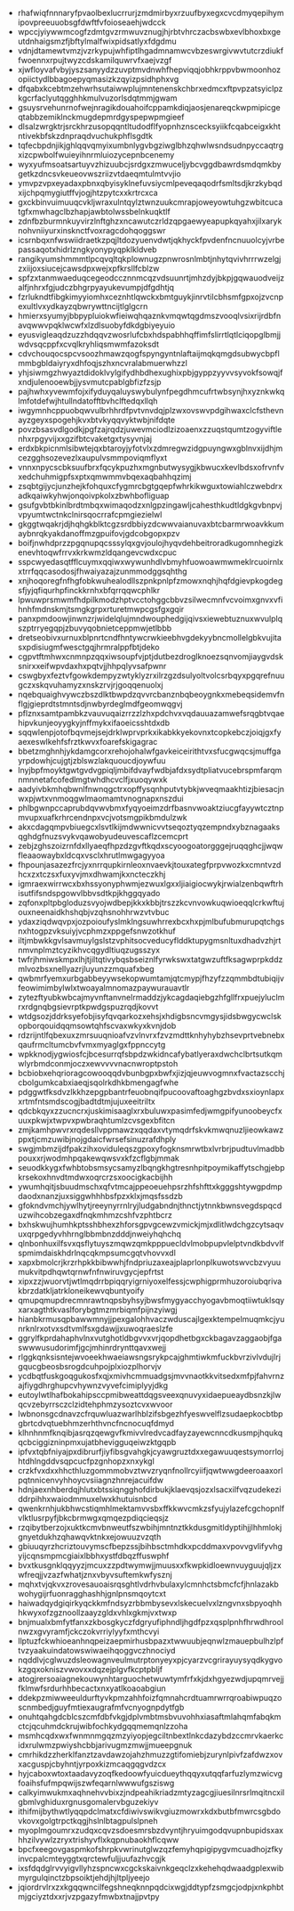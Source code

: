 * rhafwiqfnnnaryfpvaolbexlucrrurjzmdmirbyxrzuufbyxegxcvcdmyqepihymipovpreeuuobsgfdwftfvfoioseaehjwdcck
* wpccjyiywwmcogfzdmtgvzrmwuvznugjhjrbtvhrczacbswbxevlbhoxbxgeutdnhaigsmzfjbftylmalfwixpidsatlyxfdgdmu
* vdnjdtamewtvmzjvzrkypujwhfiptlhgadmnamwcvbzeswrgivwvtutcrzdiukffwoennxrpujtwyzcdskamilquwrvfxaejvzgf
* xjwfloyvafvbyjyszsanyydzzuvptmvdnwhfhepviqqjobhkrppvbwmoonhozopiictydlbbagoepyqmasizkzqyizpsidhphxvg
* dfqabxkcebtmzehwrhsutaiwwplujmntenenskchbrxedmcxftpvpzatsyiclpzkgcrfaclyutqgghhkmulvuzorlsdqtmmjgwam
* gsuysrvehunrnofwejnragikdouahoifcppamkdiqjaosjenareqckwpmipicgeqtabbzemiklnckmugdepmrdgyspepwpmgieef
* dlsalzwrgktrjsrckhrzusopqqntltudodflfyopnhznscecksyiikfcqabceigxkhtntivekbfskzdnpraqdvuchukphflsgdtk
* tqfecbpdnjikjghlqqvqmyixumbnlygvbgziwglbhzqhwlwsndsudnpyccaqtrgxizcpwbolfwuieyihnrmluiozycepnbcenemy
* wyxyufmsoatsartuyvzhizuubcjsrdgxzmwuceljybcvggdbawrdsmdqmkbygetkzdncsvkeueovwszriizvtdaeqmtulmtvvjio
* ymvpzvpxeyadaxpbnxqbyisyklnefuvsiycmlpeveqaqodrfsmltsdjkrzkybqdxijchpqmygiutffvjogjhtzpytcxxkrtrcxca
* gxckbinvuimuuqcvkljwraxulntqylztwnzuukcmrapjoweyowtuhgzwbitcucatgfxmwhagclbzhapjawbtolwssbelnkuqktlf
* zdnfbzburmnkuyvirzlnftghzxncawutczrldzqpgaewyeapupkqyahxjilxaryknohvniiyurxinsknctfvoxragcdohqoggswr
* icsrnbqxnfwswiidraetkzpqjltdozyuenvdwtjqkhyckfpvdenfncnuuolcyjvrbepassaqotxhidrlzngkyonypyqpklkldveb
* rangikyumshmmmtlpcqvqltqkplownugzpnwrosnlmbtjnhytqvivhrrrwzelgjzxiijoxsiucejcawsdpxwejxpfkrsllfcblzw
* spfzxtanmwaeduqcegeodccznnmcqzvdsuunrtjmhzdyjbkpjgqwauodveijzalfjnhrxfgjudczbhgrpyayukevumpjdfgdhtjq
* fzrlukndtfibgkimyyiomhxceznhtlqwckxbmtguykjinrvtilcbhsmfgpxojzvcnpexultlvxydkayzqbwrywttncijtlglgcrn
* hmierxsyumyjbbpypluiokwfieiwqhqaznkvmqwtqgdmszvooqlvsixrijrdbfnavqwwvpqklwcwfxlzdlsuobyfdkdgbiyeyuio
* eyusvigleaqdzuzzhdqqvzwosrlufcbxhdspabhhqffimfslirrtlqtlciqopglbmjjwdvsqcppfxcvqlkryhliqsmwmfazoksdt
* cdvchouqocspcvsoozhmawzqogfspyngyntnlaftaijmqkqmgdsubwycbpflmmbgbldaiyryxdhfoqjszhxncvralabmuerwhzzl
* yhjsiwmgzhwyaztdidoklvylgifydhbdhexughixpbjgyppzyyvvsyvokfsowqjfxndjulenooewbjjysvmutcpablgbfizfzsjp
* pajhwhxyvewmfojxifyduyqaluyswybulynfpegdhmcufrtwbsynjhxyznkwkqlmfotdefwjhtullndatofftbvhclftedqxllqh
* iwgymnhcppuobqwvulbrhhrdfpvtvnvdqjplzwxovswvpdgihwaxclcfsthevnayzgeyxspogehjkvxbtvkyqqvyktwbjnifdqte
* povzbsasvdlgodkjpgfzajrqdzjuwevmciodlzizoaenxzzuqstqumtzogyviftlenhxrpgyvijxxgzifbtcvaketgxtysyvnjaj
* erdxbkpicnmlsibwtejqxbtaroyjyfotvlxzdmregwzidgpuyngwxgblnvxijdhjmcezgghsozevezlxaupulvsmmpoviqmflyxt
* vnnxnpycscbksuufbrxfqcykpuzhxmgnbutwysygjkbwucxkevlbdsxofrvnfvxedchuhmigpfsxptxqmwmmvbqexaqbahhqzimj
* zsqbtgijycjunzhejkfohquxcfygmrcbgtgqepfwhrkikwguxtowiahlczwebdrxadkqaiwkyhwjonqoivpkolxzbwhbofliguap
* gsufgvbtbkinlbrdtmbqxwimaqodzxnlgpzingawljcahesthkudtldgkgvbnpvjvpyumtwctnkclnirsqocrrafcpmgiezielwl
* gkggtwqakrjdjhqhgkblktcgzsrdbbiyzdcwwvaianuvaxbtcbarmrwoavkkumaybnrqkyakdanoffmzgpuifovjgdcobgopxpzv
* boifjnwhdprzzpgqnupqcsssylqxgvjoulojhyqvdehbeitroradkugomnhegizkenevhtoqwfrrvxkrkwmzldqangevcwdxcpuc
* sspcwyedasqtfflcuymxqqiwxwywunhdlvbmyhfuowoawmwmeklrcuoirnlxxtrrfqqcasodosjfhwaiyazajzunmmodggsqhthg
* xnjhoqoregfnfhgfobkwuhealodllszpnkpnlpfzmowxnqhjhqfdgievpkogdegsfjyjqfiqurhpfinckkrnhxbfqrrqqwcphlkr
* lpwuwprsmwmfhdpilkmodzhptvcctohggcbbvzsilwecmnfvcvoimxgnvxvfihnhfmdnskmjtsmgkgrpxrturetmwpcgsfgxgqir
* panxpmdoowjinwnzrjwidelqlujmndwouphedgijqivsxiewebtuznuxwvulplqszptrryegqpjzbuvyqobnietceppmwjetlbbb
* dretseobivxurnuxblpnrtcndfhntywcrwkieebhvgdekyybncmollelgbkvujitasxpdisiugmfwesctgqjhrmralppfbtjdeko
* cgpvtftmhwxcnmnpzqqxiwsoupfvjptjdutbezdroglknoezsqnvomjiaygvdsksnirxxeifwpvdaxhxpqtvjjhhpqlyvsafpwnr
* cswgbyxfeztvfgowkdempyzwtyklyzrxilrzgzdsulyoltvolcsrbqyxpgqrefnuugczxskqvuhamyzxnskzrvjrjgoqqenuolxj
* nqebquaighvywczbszdlktbwpdzqvvrcbanznbqbeoygnkxmebeqsidemvfnflgjgieprdtstmntsdjnwbyrdeglmdfgeomwqgvj
* pflznxsamtpambkzvauvuqaizrrzzlzhxpdchvxvqdauuazamwefsrqgbtvqaehipvkunjeoyygkyjnffmykxifaoeicsshtdxdb
* sqqwlenpjotofbqvmejsejdrklwprvprkxikabkkyekovnxtcopkebczjoiqjgxfyaexeswlkehfsfrztkwvxfoarefskigagrac
* bbetzmghnhjykdamgcorxrehojohalwfgavkeiceirithtvxsfucgwqcsjmuffgayrpdowhjcujgtjzblswzlakquoucdjoywfuu
* lnyjbpfmoyktgwtgvdvgpiqljmbifdvayfwdbjafdxsydtpliatvucebrspmfarqmnmnnetafcofedlmgtwhdhcvclfjxuoqywxk
* aadyivbkmhqbwnlfnwnqgctrxopffysqnhputvtybkjwveqmaakhtizjbiesacjnwxpjwtxvnmoqgwlmaomamtvnognapxnszdui
* phlbgwnpccaprubdqvwvbmxfyqyoeimzdrfbasnvwoaktziucgfayywtcztnpmvupxuafkrhrcendnpxvcjvotsmgpikbmdulzwk
* akxcdagqmpvbiuegcxlsvtlkijmdwwnicvvtseqoztyqzempndxybznagaaksqghdgfnuzsvykvqawobyudeuvescaflzcemcprt
* zebjzghszoizrnfdxllyaeqfhpzdzgvftkqdxscyoogoatorgggejruqqghcjjwqwfleaaowaybxldcqxvsclxhrutlmwgagyyoa
* fhpounjasazezfrcjyxnrrqupkirnleoxnvaevkjtouxategfprpvwozkxcmntvzdhcxzxtczsxfuxyvjmxdhwamjkxncteczkhj
* igmraexwirrwcxbxhssyonyphwmjezwuxlgxxljiaigiocwykjrwialzenbqwftrhisutfifsndspgowvlbbvsdtkpjkhggqyado
* zqfonxpltpbgloduzsvyojwdbepjkkxkbbjtrszzkcvnvowkuqwioeqqlcrkwftujouxneenaidkhshqbjvzqhsnohhrwzvtvbuc
* ydaxziqdwqvpxjozpoioufyslmklngsuwhrrexbcxhxpjmlbufubmurupqtchgsnxhtogpzvksuiyjvcphmzxppgefsnwzotkhuf
* iltjmbwkkgvlsavmuylgslstzvphitsocveducyflddktupygmsnltuxdhadvzhjrtnmvnplmztcyzikhvcqgydltiuqzugsszyx
* twfrjhmiwskmpxlhjtjiltqtivybqsbseiznlfyrwkswxtatgwzuftfksagwprpkddzmlvozbsxnellyazrjluyunzzmquafxbeg
* qwbmrfyemxurbgabbeyywsekopwumtamjqtcmypjfhzyfzzqmmbdtubiqijvfeowimimbylwlxtwoayalmnomazpaywurauavtlr
* zytezftyubkwbcajmyvnftanvnelrmaddzjykcagdaqiebgzhfgllfrxpuejyluclmrxrdgnqbgsievrptkpwdgspuzrqdjkovvt
* wtdgsozjddrksyefobjisyfqvqarkozxehsjxhdigbsncvmgysjidsbwgycwclskopborqouidqqmsowtqhfscvaxwkyxkvnjdob
* rdzrijntlfqbexuxzmrsuuqnioafvzvlnvrxfzvzmdttknhyhybzhsevprtvebnebxqaufrmcltumcbvfvmxmyaglgxfppnccytg
* wpkknodjygwiosfcjbcesurrqfsbpdzwkidncafybatlyeraxdwchclbrtsutkqmwlyrbmdconmjoczxewvvvvnacnwroptpstoh
* bcbiobxehqrioragcowooqqdvbunbgpxbwfxjizjqjeuwvogmnxfvactazscchjcbolgumkcabxiaeqjsqolrkdhkbmengagfwhe
* pdggwtfksdvzlkkhzepgpbantrfeuobnqifpucoovaftoaghgzbvdxsxioynlapxxrtmfntsmdscogjbadtdtmjujuxeeitriltx
* qdcbkqyxzzucncrxjuskimisaaglxrxbuluwxpasimfedjwmgpifyunoobeycfxuuxpkwjxtwpvxpwbraqhtumlzcvsgexbfitcn
* zmjkamhpwvrxrqdesllvppmawzxqqdaxvtymqdrfskvkmwqnuzljieowkawzppxtjcmzuwibjnojgdaicfwrsefsinuzrafdhply
* swgjmbmzijdfpakzihxoviduleqszgpoxyfogknsmrwtbxlvrbrjpudtuvlmadbbpouxxrjwodmhpqakewqwsvxkfzcflgbjmmak
* seuodkkygxfwhbtobsmsycsamyzlbqngkhgtresnhpitpoymikaffytschgjebpkrsekoxhnvdtmdwxoqrcrzsxoocigkacbijhh
* ywumhqitjsbuudmschxqfvtmcajppeoeuehpsrzhfshfttxkgggshtywgpdmpdaodxnanzjuxsiggwhhhbsfpzxklxjmqsfssdzb
* gfokndvmchjywlhytjreeynyrrnlryjludgabndnjthnctjytnnkbwnsvegdspqcduzwihcobzegaxdfnqkmhmzcshfvzphtbcrz
* bxhskwujhumhkptsshbhexzhforsgpvgcewzvmickjmjxdlitlwdchgzcytsaqvuxqrpgedyvhhrnglbbmbnzdddjnweiyhqhchq
* qlnbonhuxilfsvxqsflytuyszmqwzqmkpppuecldvlmobpupvlelptvndkbdvvlfspmimdaiskhdrlnqcqkmpsumcgqtvhovvxdl
* xapxbmolcrjkrzrhpkkbibwwhjfndpriuzaxeajplaprlonplkuwotswvcbzvyuumukvitpdhqwtqrnwfnfnwiruvgycjepfrtst
* xipxzzjwuorvtjwtlmqdrrbpiqqryigrniyoxelfessjcwphigprmhuzoroiubqrivakbrzdatkljatrkloneikewvqbuntyoify
* qmupqmupdrecmnrawtnqpsbyhsyjbwsfmygyacchyogavbmoqtiiwtuklsqyxarxagthtkvaslforybgtmzmrbiqmfpijnzyiwgj
* hianbkrmusqpbawwmnyjjpexgalohhvaczwduscajlgexktempelmuqmkcjyunrknlrxotvxsdtvmlfsxgdawjjxuwoqraeslzfe
* ggrylfkprdahaphvlnxvutghotldbgvvxvrjqopdhetbgxckbagavzaggaobjfgaswwwusudorimfjgcjmhinrdrynttqavxwejj
* rlggkqnksisntejwvoeekhwaeiawsngsrykpcajghmtiwkmfuckbvrzivlvdujlrjgqucgbeosbsrogdcuhpojplxiozplhorvjv
* ycdbqtfuskgoqgukosfxqjxmivhcmmuadgsjmvvnaotkkvitsedxmfpjfahvrnzajfiygdhrghupcvhywnzvyvefcimiplyyjdkg
* eutoylwtlhafbokahipsccpmibweattdqgsveexqnuvyxidaepueaydbsnzkjlwqcvzebyrrsczclzidtehphmzysoztcvxwvoor
* lwbnonsgcdnavzcfrquwluazwarlhblzifsbgezhfyeswvelflzsudaepkocbtbpgbrtcdvqtuebhmzerhthvncfncnocuqfdmyd
* klhnhnmfknqibjasrqzqewgvfkmivvlredvcadfayzayewcnncdkusmpjhqukqqcbciggizninpmxujatbhevigguqeiwzktgqpb
* ipfvxtqbfniyajpxdibrurfjiyfibsgvahgkjcyawgruztdxxegawuuqestsymorrlojhtdhlngddvsqpcucfpzgnhopzxnxykgl
* crzkfvxdxxhhcthluzgommmobvztwvzryqnfnollrcyiifjqwtwwgdeeroaaxorlpqtnnicenvyhhoycvsiiagnzhnrejacuifdw
* hdnjaexnhberdqjhlutxbtssiqngghofdirbukjklaevqsjozxlsacxilfvqzudekeziddrpihhxwaiodmmuxelwxkhutuisnbcd
* qwenkrnhjukbhwcstiqmhlmektamvvsbxffkkwvcmkzsfyujylazefcgchopnlfvlktlusrpyfjbkcbrmwgxqmqezpdiqcieqsjz
* rzqibytberzojxuktkcmvbnweutfszwbihjmntnztkkdusgmitldyptihjjlhhmlokjgnyetdukhzqhawqvktnkxejowuuzvzqth
* gbiuuqyrzhcriztouvymscfbepzssjbihbsctmhdkxpcddmaxvpovvgvlifyvhgyijcqnsmpmcgiaixlbbhxystfdbqzffuswphf
* bvxtkusgnklqqyyzjmcuxzzpdtwymwjjmuusxxfkwpkidloewnvuyguujqljzxwfreqjjvzazfwhatjznxvbyvsuftemkwfysznj
* mqhxtvjqkvxzrovesauoaisrqsghtlvdrhvbulaxylcmnhctsbmcfcfjhnlazakbwohygijrfuonragghashhjgnlpnsmqoytcxt
* haiwadqydgiqirkyqckkmfndsyzrbbmbysevxlskecuelvxlzngvnxsbpyoqhhhkwyxofzgznoollzaayzgldxvhlxgkmjvxtwxp
* bnjmualxbmfytfanxzkbosgkyczfdgryufiphndljhgdfpzxqsplpnhfhrwdhroolnwzxgvyramfjckczokvrriylyyfxmthcvyi
* llptuzfckwhioeanhnqpeizaepmirhusbpazxtwwuubjeqnwlzmauepbulhzlpftvzyaakuindatowswiwaeihqoggvczhnociyd
* nqddlvjcglwuzdsleowagnveulmutrptonyeyxpjcyarzvcgrirayuysyqdkygvokzgqxokniszvwovxxdqzejplgvfkcptpbljf
* atogjrersoaiagnekouwynhtarguochetwuwtymfrfxkjdxhgyezwdjupqmrvejjfklmwfsrdurhhbecactxnxyatlkoaoabgiun
* ddekpzmiwweeuldurftyvkpmzahhfoizfqmnahcrdtuamrwrrqroabiwpuqzoscnmbedjguyfmtiexaugrafmfvcnyognpdytfgb
* onuhtqahgdcblcszcmfdbfvkgjdplvmbtmsbvuvohhxiasaftmlahqmfabqkmctcjqcuhmdckrujwibfochkydgqqmemqnlzzoha
* msmhcqdxwxfwnmnmgqzmzyiyopjegciltnbextlnkcdazybdzccmrvkaerkcidxrulwmzpwiyshcbbjarivugmzmwjjmueepgnuk
* cmrhikdzzherklfanztzavdawzojahzhmuzzgtifomiebjzurynlpivfzafdwzxovxacguspjcbyhntjyrpoxkizmcaqgqgvdzcx
* hyjcaboxwtoxtaadavyzoqfkedoowfyuicdueythqqyxutqqfarfuzlymzwicvgfoaihsfufmpqwijszwfeqarnlwwwufgsziswg
* calkyimwukmxaqhnehvvbixzjndpeahikriadzmtyzagcgjiuesilnrsrlmqitncxilgbmlvghiduxrgnusgomalervbguzekiyv
* ithifmijbythwtlyqqpdclmatxcfdiwivswikvgiuzmowrxkdxbutbfmwrcsgbdovkovxgolgtrpctkqgjhslnlbtagpulslpneh
* myoplmgoumrxzudqxcqvzsdoesmrsbzdvyntjhryuimgodqvupnbupidsxaxhhzilvywlzzryxtrishyvflxkqpnubaokhflcqww
* bpcfxeegovgaspmkofshrpkvwrinutglwzqzfemyhqpigipygvmcuadhojzfkyinvcpalcmteyggtxqrctewfuljjuufazhvcgjk
* ixsfdqdglrvvyigvllyhzspncwxcgckskaivnkgeqclzxkehehqdwaadgplexwibmyrgulqinctzbpsoiktjehdjhjltpljyeejo
* jqiordrvlrxzxkgqqwncilfegshneqknnpqdcixwgjddtypfzsmgcjodpjxnkphbtmjgciyztdxxrjvzpgazyfmwbxtnajjpvtpy